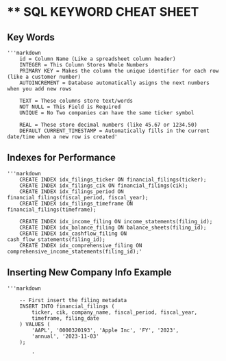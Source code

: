 # ** SQL KEYWORD CHEAT SHEET 

## Key Words 
    
    '''markdown 
        id = Column Name (Like a spreadsheet column header) 
        INTEGER = This Column Stores Whole Numbers 
        PRIMARY KEY = Makes the column the unique identifier for each row (like a customer number) 
        AUTOINCREMENT = Database automatically asigns the next numbers when you add new rows 
        
        TEXT = These columns store text/words 
        NOT NULL = This Field is Required 
        UNIQUE = No Two companies can have the same ticker symbol  

        REAL = These store decimal numbers (like 45.67 or 1234.50) 
        DEFAULT CURRENT_TIMESTAMP = Automatically fills in the current date/time when a new row is created'

## Indexes for Performance 

    '''markdown
        CREATE INDEX idx_filings_ticker ON financial_filings(ticker);
        CREATE INDEX idx_filings_cik ON financial_filings(cik);
        CREATE INDEX idx_filings_period ON financial_filings(fiscal_period, fiscal_year);
        CREATE INDEX idx_filings_timeframe ON financial_filings(timeframe);

        CREATE INDEX idx_income_filing ON income_statements(filing_id);
        CREATE INDEX idx_balance_filing ON balance_sheets(filing_id);
        CREATE INDEX idx_cashflow_filing ON cash_flow_statements(filing_id);
        CREATE INDEX idx_comprehensive_filing ON comprehensive_income_statements(filing_id);' 

## Inserting New Company Info Example 
    
    '''markdown 

        -- First insert the filing metadata
        INSERT INTO financial_filings (
            ticker, cik, company_name, fiscal_period, fiscal_year, 
            timeframe, filing_date
        ) VALUES (
            'AAPL', '0000320193', 'Apple Inc', 'FY', '2023', 
            'annual', '2023-11-03'
        );
        
            '
